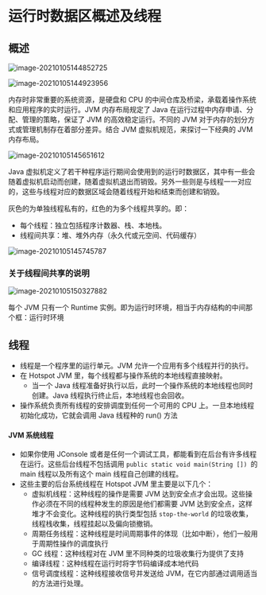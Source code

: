 # 运行时数据区概述及线程

## 概述

![image-20210105144852725](https://homan-blog.oss-cn-beijing.aliyuncs.com/study-demo/jvm-demo/image-20210105144852725.png)





![image-20210105144923956](https://homan-blog.oss-cn-beijing.aliyuncs.com/study-demo/jvm-demo/image-20210105144923956.png)

内存时非常重要的系统资源，是硬盘和 CPU 的中间仓库及桥梁，承载着操作系统和应用程序的实时运行。JVM 内存布局规定了 Java 在运行过程中内存申请、分配、管理的策略，保证了 JVM 的高效稳定运行。不同的 JVM 对于内存的划分方式或管理机制存在着部分差异。结合 JVM 虚拟机规范，来探讨一下经典的 JVM 内存布局。

![image-20210105145651612](https://homan-blog.oss-cn-beijing.aliyuncs.com/study-demo/jvm-demo/image-20210105145651612.png)

Java 虚拟机定义了若干种程序运行期间会使用到的运行时数据区，其中有一些会随着虚拟机启动而创建，随着虚拟机退出而销毁。另外一些则是与线程一一对应的，这些与线程对应的数据区域会随着线程开始和结束而创建和销毁。

灰色的为单独线程私有的，红色的为多个线程共享的。即：

- 每个线程：独立包括程序计数器、栈、本地栈。
- 线程间共享：堆、堆外内存（永久代或元空间、代码缓存）

![image-20210105145745787](https://homan-blog.oss-cn-beijing.aliyuncs.com/study-demo/jvm-demo/image-20210105145745787.png)

### 关于线程间共享的说明

![image-20210105150327882](https://homan-blog.oss-cn-beijing.aliyuncs.com/study-demo/jvm-demo/image-20210105150327882.png)

每个 JVM 只有一个 Runtime 实例。即为运行时环境，相当于内存结构的中间那个框：运行时环境



## 线程

- 线程是一个程序里的运行单元。JVM 允许一个应用有多个线程并行的执行。
- 在 Hotspot JVM 里，每个线程都与操作系统的本地线程直接映射。
  - 当一个 Java 线程准备好执行以后，此时一个操作系统的本地线程也同时创建。Java 线程执行终止后，本地线程也会回收。
- 操作系统负责所有线程的安排调度到任何一个可用的 CPU 上。一旦本地线程初始化成功，它就会调用 Java 线程种的 run() 方法

#### JVM 系统线程

- 如果你使用 JConsole 或者是任何一个调试工具，都能看到在后台有许多线程在运行。这些后台线程不包括调用 `public static void main(String []) `的 main 线程以及所有这个 main 线程自己创建的线程。
- 这些主要的后台系统线程在 Hotspot JVM 里主要是以下几个：
  - 虚拟机线程：这种线程的操作是需要 JVM 达到安全点才会出现。这些操作必须在不同的线程种发生的原因是他们都需要 JVM 达到安全点，这样堆才不会变化。这种线程的执行类型包括 `stop-the-world` 的垃圾收集，线程栈收集，线程挂起以及偏向锁撤销。
  - 周期任务线程：这种线程是时间周期事件的体现（比如中断），他们一般用于周期性操作的调度执行
  - GC 线程：这种线程对在 JVM 里不同种类的垃圾收集行为提供了支持
  - 编译线程：这种线程在运行时将字节码编译成本地代码
  - 信号调度线程：这种线程接收信号并发送给 JVM，在它内部通过调用适当的方法进行处理。













